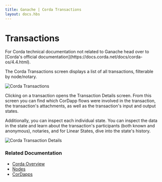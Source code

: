 ```yaml
---
title: Ganache | Corda Transactions
layout: docs.hbs
---
```

# Transactions

<p class="alert alert-info">For Corda technical documentation not related to Ganache head over to [Corda's official documentation](https://docs.corda.net/docs/corda-os/4.4.html).</p>

The Corda Transactions screen displays a list of all transactions, filterable by node/notary.

![Corda Transactions](/img/docs/ganache/corda/transactions.png)

Clicking on a transaction opens the Transaction Details screen. From this screen you can find which CorDapp flows were
involved in the transaction, the transaction's attachments, as well as the transaction's input and output states.

Additionally, you can inspect each individual state. You can inspect the data in the state and learn about the transaction's participants (both known and anonymous), notaries, and for Linear States, dive into the state's history.

![Corda Transaction Details](/img/docs/ganache/corda/transaction-details.png)

### Related Documentation

* [Corda Overview](../workspaces/corda)
* [Nodes](./nodes)
* [CorDapps](./cordapps)
